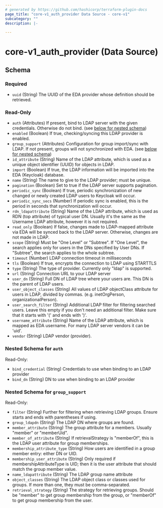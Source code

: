 ```yaml
---
# generated by https://github.com/hashicorp/terraform-plugin-docs
page_title: "core-v1_auth_provider Data Source - core-v1"
subcategory: ""
description: |-
  
---
```


# core-v1_auth_provider (Data Source)





<!-- schema generated by tfplugindocs -->
## Schema

### Required

- `uuid` (String) The UUID of the EDA provider whose definition should be retrieved.

### Read-Only

- `auth` (Attributes) If present, bind to LDAP server with the given credentials.  Otherwise do not bind. (see [below for nested schema](#nestedatt--auth))
- `enabled` (Boolean) If true, checking/syncing this LDAP provider is enabled.
- `group_support` (Attributes) Configuration for group import/sync with LDAP.  If not present, groups will not synchronized with EDA. (see [below for nested schema](#nestedatt--group_support))
- `id_attribute` (String) Name of the LDAP attribute, which is used as a unique object identifier (UUID) for objects in LDAP.
- `import` (Boolean) If true, the LDAP information will be imported into the EDA (Keycloak) database.
- `name` (String) The name to give to the LDAP provider; must be unique.
- `pagination` (Boolean) Set to true if the LDAP server supports pagination.
- `periodic_sync` (Boolean) If true, periodic synchronization of new changed or newly created LDAP users to Keycloak will occur.
- `periodic_sync_secs` (Number) If periodic sync is enabled, this is the period in seconds that synchronization will occur.
- `rdn_ldapattribute` (String) Name of the LDAP attribute, which is used as RDN (top attribute) of typical user DN. Usually it's the same as the Username LDAP attribute, however it is not required.
- `read_only` (Boolean) If false, changes made to LDAP-mapped attribute via EDA will be synced back to the LDAP server.  Otherwise, changes are not made in LDAP.
- `scope` (String) Must be "One Level" or "Subtree".  If "One Level", the search applies only for users in the DNs specified by User DNs. If "Subtree", the search applies to the whole subtree.
- `timeout` (Number) LDAP connection timeout in milliseconds
- `tls` (Boolean) If true, encrypts the connection to LDAP using STARTTLS
- `type` (String) The type of provider.  Currently only "ldap" is supported.
- `url` (String) Connection URL to your LDAP server
- `user_dn` (String) Full DN of LDAP tree where your users are. This DN is the parent of LDAP users.
- `user_object_classes` (String) All values of LDAP objectClass attribute for users in LDAP, divided by commas. (e.g. inetOrgPerson, organizationalPerson).
- `user_search_filter` (String) Additional LDAP filter for filtering searched users. Leave this empty if you don't need an additional filter. Make sure that it starts with '(' and ends with ')'.
- `username_attribute` (String) Name of the LDAP attribute, which is mapped as EDA username. For many LDAP server vendors it can be 'uid'.
- `vendor` (String) LDAP vendor (provider).

<a id="nestedatt--auth"></a>
### Nested Schema for `auth`

Read-Only:

- `bind_credential` (String) Credentials to use when binding to an LDAP provider
- `bind_dn` (String) DN to use when binding to an LDAP provider


<a id="nestedatt--group_support"></a>
### Nested Schema for `group_support`

Read-Only:

- `filter` (String) Further for filtering when retrieving LDAP groups. Ensure starts and ends with parentheses if using.
- `group_ldapdn` (String) The LDAP DN where groups are found.
- `member_attribute` (String) The group attribute for a members.  Usually "member" or "memberUid".
- `member_of_attribute` (String) If retrievalStrategy is "memberOf", this is the LDAP user attribute for group memberships.
- `membership_attribute_type` (String) How users are identified in a group member entry: either DN or UID.
- `membership_user_attribute` (String) Only required if membershipAttributeType is UID; then it is the user attribute that should match the group member value.
- `name_ldapattribute` (String) The LDAP group name attribute
- `object_classes` (String) The LDAP object class or classes used for groups. If more than one, they must be comma-separated.
- `retrieval_strategy` (String) The strategy for retrieving groups.  Should be "member" to get group membership from the group, or "memberOf" to get group membership from the user.
